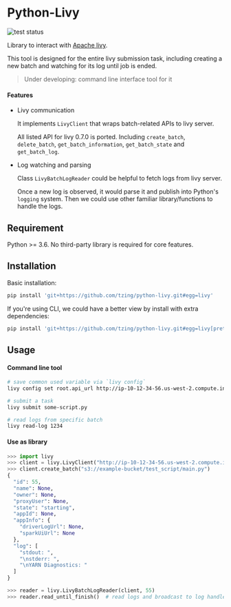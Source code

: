 # Python-Livy

![test status](https://github.com/tzing/python-livy/actions/workflows/test.yml/badge.svg)

Library to interact with [Apache livy](https://livy.incubator.apache.org/).

This tool is designed for the entire livy submission task, including creating a new batch and watching for its log until job is ended.

> Under developing: command line interface tool for it

#### Features

* Livy communication

    It implements `LivyClient` that wraps batch-related APIs to livy server.

    All listed API for livy 0.7.0 is ported. Including `create_batch`, `delete_batch`, `get_batch_information`, `get_batch_state` and `get_batch_log`.

* Log watching and parsing

    Class `LivyBatchLogReader` could be helpful to fetch logs from livy server.

    Once a new log is observed, it would parse it and publish into Python's `logging` system. Then we could use other familiar library/functions to handle the logs.


## Requirement

Python >= 3.6. No third-party library is required for core features.


## Installation

Basic installation:

```bash
pip install 'git+https://github.com/tzing/python-livy.git#egg=livy'
```

If you're using CLI, we could have a better view by install with extra dependencies:

```bash
pip install 'git+https://github.com/tzing/python-livy.git#egg=livy[pretty]'
```


## Usage

#### Command line tool

```bash
# save common used variable via `livy config`
livy config set root.api_url http://ip-10-12-34-56.us-west-2.compute.internal:8998/

# submit a task
livy submit some-script.py

# read logs from specific batch
livy read-log 1234
```


#### Use as library

```python
>>> import livy
>>> client = livy.LivyClient("http://ip-10-12-34-56.us-west-2.compute.internal:8998/")
>>> client.create_batch("s3://example-bucket/test_script/main.py")
{
  "id": 55,
  "name": None,
  "owner": None,
  "proxyUser": None,
  "state": "starting",
  "appId": None,
  "appInfo": {
    "driverLogUrl": None,
    "sparkUiUrl": None
  },
  "log": [
    "stdout: ",
    "\nstderr: ",
    "\nYARN Diagnostics: "
  ]
}

>>> reader = livy.LivyBatchLogReader(client, 55)
>>> reader.read_until_finish()  # read logs and broadcast to log handlers
```
